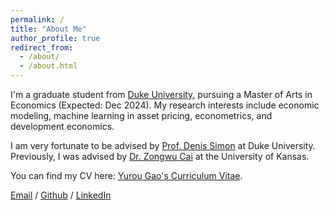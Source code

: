 ```yaml
---
permalink: /
title: "About Me"
author_profile: true
redirect_from: 
  - /about/
  - /about.html
---
```


I'm a graduate student from [Duke University](https://www.duke.edu/), pursuing a Master of Arts in Economics (Expected: Dec 2024). 
My research interests include economic modeling, machine learning in asset pricing, econometrics, and development economics.

I am very fortunate to be advised by [Prof. Denis Simon](https://scholars.duke.edu/person/denis.simon) at Duke University. 
Previously, I was advised by [Dr. Zongwu Cai](https://people.ku.edu/~zongwu/) at the University of Kansas.

You can find my CV here: [Yurou Gao's Curriculum Vitae](../assets/Curriculum_Vitae.pdf).

[Email](mailto:yurou.gao@duke.edu) / [Github](https://github.com/YourUsername) / [LinkedIn](https://www.linkedin.com/in/yurou-gao)

